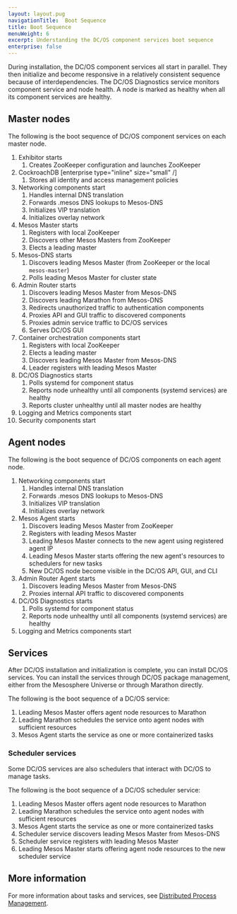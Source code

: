 ```yaml
---
layout: layout.pug
navigationTitle:  Boot Sequence
title: Boot Sequence
menuWeight: 6
excerpt: Understanding the DC/OS component services boot sequence
enterprise: false
---
```


During installation, the DC/OS component services all start in parallel. They then initialize and become responsive in a relatively consistent sequence because of interdependencies. The DC/OS Diagnostics service monitors component service and node health. A node is marked as healthy when all its component services are healthy.

## Master nodes

The following is the boot sequence of DC/OS component services on each master node.

1. Exhibitor starts
    1. Creates ZooKeeper configuration and launches ZooKeeper
1. CockroachDB [enterprise type="inline" size="small" /]
    1. Stores all identity and access management policies
1. Networking components start
    1. Handles internal DNS translation
    1. Forwards .mesos DNS lookups to Mesos-DNS
    1. Initializes VIP translation
    1. Initializes overlay network
1. Mesos Master starts
    1. Registers with local ZooKeeper
    1. Discovers other Mesos Masters from ZooKeeper
    1. Elects a leading master
1. Mesos-DNS starts
    1. Discovers leading Mesos Master (from ZooKeeper or the local `mesos-master`)
    1. Polls leading Mesos Master for cluster state
1. Admin Router starts
    1. Discovers leading Mesos Master from Mesos-DNS
    1. Discovers leading Marathon from Mesos-DNS
    1. Redirects unauthorized traffic to authentication components
    1. Proxies API and GUI traffic to discovered components
    1. Proxies admin service traffic to DC/OS services
    1. Serves DC/OS GUI
1. Container orchestration components start
    1. Registers with local ZooKeeper
    1. Elects a leading master
    1. Discovers leading Mesos Master from Mesos-DNS
    1. Leader registers with leading Mesos Master
1. DC/OS Diagnostics starts
    1. Polls systemd for component status
    1. Reports node unhealthy until all components (systemd services) are healthy
    1. Reports cluster unhealthy until all master nodes are healthy
1. Logging and Metrics components start
1. Security components start

## Agent nodes

The following is the boot sequence of DC/OS components on each agent node.

1. Networking components start
    1. Handles internal DNS translation
    1. Forwards .mesos DNS lookups to Mesos-DNS
    1. Initializes VIP translation
    1. Initializes overlay network
1. Mesos Agent starts
    1. Discovers leading Mesos Master from ZooKeeper
    1. Registers with leading Mesos Master
    1. Leading Mesos Master connects to the new agent using registered agent IP
    1. Leading Mesos Master starts offering the new agent's resources to schedulers for new tasks
    1. New DC/OS node become visible in the DC/OS API, GUI, and CLI
1. Admin Router Agent starts
    1. Discovers leading Mesos Master from Mesos-DNS
    1. Proxies internal API traffic to discovered components   
1. DC/OS Diagnostics starts
    1. Polls systemd for component status
    1. Reports node unhealthy until all components (systemd services) are healthy
1. Logging and Metrics components start

## Services

After DC/OS installation and initialization is complete, you can install DC/OS services. You can install the services through DC/OS package management, either from the Mesosphere Universe or through Marathon directly.

The following is the boot sequence of a DC/OS service:

1. Leading Mesos Master offers agent node resources to Marathon
1. Leading Marathon schedules the service onto agent nodes with sufficient resources
1. Mesos Agent starts the service as one or more containerized tasks

### Scheduler services

Some DC/OS services are also schedulers that interact with DC/OS to manage tasks.

The following is the boot sequence of a DC/OS scheduler service:

1. Leading Mesos Master offers agent node resources to Marathon
1. Leading Marathon schedules the service onto agent nodes with sufficient resources
1. Mesos Agent starts the service as one or more containerized tasks
1. Scheduler service discovers leading Mesos Master from Mesos-DNS
1. Scheduler service registers with leading Mesos Master
1. Leading Mesos Master starts offering agent node resources to the new scheduler service

## More information

For more information about tasks and services, see [Distributed Process Management](/dcos/1.11/overview/architecture/distributed-process-management/).
